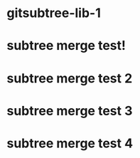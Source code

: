# gitsubtree-lib-1

# subtree merge test!
# subtree merge test 2
# subtree merge test 3
# subtree merge test 4
